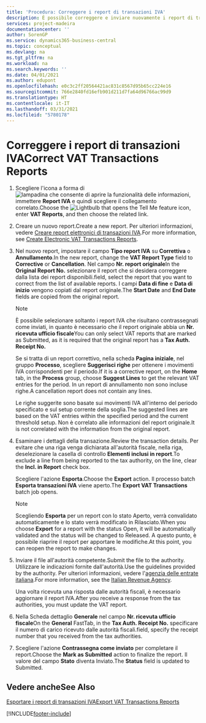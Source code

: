 ```yaml
---
title: 'Procedura: Correggere i report di transazioni IVA'
description: È possibile correggere e inviare nuovamente i report di transazioni IVA.
services: project-madeira
documentationcenter: ''
author: SorenGP
ms.service: dynamics365-business-central
ms.topic: conceptual
ms.devlang: na
ms.tgt_pltfrm: na
ms.workload: na
ms.search.keywords: ''
ms.date: 04/01/2021
ms.author: edupont
ms.openlocfilehash: e0c3c2ff20564421ac831c8567d95b65cc224e16
ms.sourcegitcommit: 766e2840fd16efb901d211d7fa64d96766ac99d9
ms.translationtype: HT
ms.contentlocale: it-IT
ms.lasthandoff: 03/31/2021
ms.locfileid: "5780178"
---
```

# <a name="correct-vat-transactions-reports"></a><span data-ttu-id="1d75f-103">Correggere i report di transazioni IVA</span><span class="sxs-lookup"><span data-stu-id="1d75f-103">Correct VAT Transactions Reports</span></span>

1.  <span data-ttu-id="1d75f-104">Scegliere l'icona a forma di ![lampadina che consente di aprire la funzionalità delle informazioni](../../media/ui-search/search_small.png "Informazioni sull'operazione che si desidera eseguire"), immettere **Report IVA** e quindi scegliere il collegamento correlato.</span><span class="sxs-lookup"><span data-stu-id="1d75f-104">Choose the ![Lightbulb that opens the Tell Me feature](../../media/ui-search/search_small.png "Tell me what you want to do") icon, enter **VAT Reports**, and then choose the related link.</span></span>  
2.  <span data-ttu-id="1d75f-105">Creare un nuovo report.</span><span class="sxs-lookup"><span data-stu-id="1d75f-105">Create a new report.</span></span> <span data-ttu-id="1d75f-106">Per ulteriori informazioni, vedere [Creare report elettronici di transazioni IVA](how-to-create-electronic-vat-transactions-reports.md).</span><span class="sxs-lookup"><span data-stu-id="1d75f-106">For more information, see [Create Electronic VAT Transactions Reports](how-to-create-electronic-vat-transactions-reports.md).</span></span>  
3.  <span data-ttu-id="1d75f-107">Nel nuovo report, impostare il campo **Tipo report IVA** su **Correttiva** o **Annullamento**.</span><span class="sxs-lookup"><span data-stu-id="1d75f-107">In the new report, change the **VAT Report Type** field to **Corrective** or **Cancellation**.</span></span> <span data-ttu-id="1d75f-108">Nel campo **Nr. report originale**</span><span class="sxs-lookup"><span data-stu-id="1d75f-108">In the **Original Report No.**</span></span> <span data-ttu-id="1d75f-109">selezionare il report che si desidera correggere dalla lista dei report disponibili.</span><span class="sxs-lookup"><span data-stu-id="1d75f-109">field, select the report that you want to correct from the list of available reports.</span></span> <span data-ttu-id="1d75f-110">I campi **Data di fine** e **Data di inizio** vengono copiati dal report originale.</span><span class="sxs-lookup"><span data-stu-id="1d75f-110">The **Start Date** and **End Date** fields are copied from the original report.</span></span>  

    > [!NOTE]  
    >  <span data-ttu-id="1d75f-111">È possibile selezionare soltanto i report IVA che risultano contrassegnati come inviati, in quanto è necessario che il report originale abbia un **Nr. ricevuta ufficio fiscale**</span><span class="sxs-lookup"><span data-stu-id="1d75f-111">You can only select VAT reports that are marked as Submitted, as it is required that the original report has a **Tax Auth. Receipt No.**</span></span>  
    >   
    >  <span data-ttu-id="1d75f-112">Se si tratta di un report correttivo, nella scheda **Pagina iniziale**, nel gruppo **Processo**, scegliere **Suggerisci righe** per ottenere i movimenti IVA corrispondenti per il periodo.</span><span class="sxs-lookup"><span data-stu-id="1d75f-112">If it is a corrective report, on the **Home** tab, in the **Process** group, choose **Suggest Lines** to get the relevant VAT entries for the period.</span></span> <span data-ttu-id="1d75f-113">In un report di annullamento non sono incluse righe.</span><span class="sxs-lookup"><span data-stu-id="1d75f-113">A cancellation report does not contain any lines.</span></span>  
    >   
    >  <span data-ttu-id="1d75f-114">Le righe suggerite sono basate sui movimenti IVA all'interno del periodo specificato e sul setup corrente della soglia.</span><span class="sxs-lookup"><span data-stu-id="1d75f-114">The suggested lines are based on the VAT entries within the specified period and the current threshold setup.</span></span> <span data-ttu-id="1d75f-115">Non è correlato alle informazioni del report originale.</span><span class="sxs-lookup"><span data-stu-id="1d75f-115">It is not correlated with the information from the original report.</span></span>  

4.  <span data-ttu-id="1d75f-116">Esaminare i dettagli della transazione.</span><span class="sxs-lookup"><span data-stu-id="1d75f-116">Review the transaction details.</span></span> <span data-ttu-id="1d75f-117">Per evitare che una riga venga dichiarata all'autorità fiscale, nella riga, deselezionare la casella di controllo **Elementi inclusi in report**.</span><span class="sxs-lookup"><span data-stu-id="1d75f-117">To exclude a line from being reported to the tax authority, on the line, clear the **Incl. in Report** check box.</span></span>  

    <span data-ttu-id="1d75f-118">Scegliere l'azione **Esporta**.</span><span class="sxs-lookup"><span data-stu-id="1d75f-118">Choose the **Export** action.</span></span> <span data-ttu-id="1d75f-119">Il processo batch **Esporta transazioni IVA** viene aperto.</span><span class="sxs-lookup"><span data-stu-id="1d75f-119">The **Export VAT Transactions** batch job opens.</span></span>  

    > [!NOTE]  
    >  <span data-ttu-id="1d75f-120">Scegliendo **Esporta** per un report con lo stato Aperto, verrà convalidato automaticamente e lo stato verrà modificato in Rilasciato.</span><span class="sxs-lookup"><span data-stu-id="1d75f-120">When you choose **Export** for a report with the status Open, it will be automatically validated and the status will be changed to Released.</span></span> <span data-ttu-id="1d75f-121">A questo punto, è possibile riaprire il report per apportare le modifiche.</span><span class="sxs-lookup"><span data-stu-id="1d75f-121">At this point, you can reopen the report to make changes.</span></span>  

5.  <span data-ttu-id="1d75f-122">Inviare il file all'autorità competente.</span><span class="sxs-lookup"><span data-stu-id="1d75f-122">Submit the file to the authority.</span></span> <span data-ttu-id="1d75f-123">Utilizzare le indicazioni fornite dall'autorità.</span><span class="sxs-lookup"><span data-stu-id="1d75f-123">Use the guidelines provided by the authority.</span></span> <span data-ttu-id="1d75f-124">Per ulteriori informazioni, vedere l'[agenzia delle entrate italiana](https://go.microsoft.com/fwlink/?LinkID=206524).</span><span class="sxs-lookup"><span data-stu-id="1d75f-124">For more information, see the [Italian Revenue Agency](https://go.microsoft.com/fwlink/?LinkID=206524).</span></span>  

    <span data-ttu-id="1d75f-125">Una volta ricevuta una risposta dalle autorità fiscali, è necessario aggiornare il report IVA.</span><span class="sxs-lookup"><span data-stu-id="1d75f-125">After you receive a response from the tax authorities, you must update the VAT report.</span></span>  

6.  <span data-ttu-id="1d75f-126">Nella Scheda dettaglio **Generale** nel campo **Nr. ricevuta ufficio fiscale**</span><span class="sxs-lookup"><span data-stu-id="1d75f-126">On the **General** FastTab, in the **Tax Auth. Receipt No.**</span></span> <span data-ttu-id="1d75f-127">specificare il numero di carico ricevuto dalle autorità fiscali.</span><span class="sxs-lookup"><span data-stu-id="1d75f-127">field, specify the receipt number that you received from the tax authorities.</span></span>  
7.  <span data-ttu-id="1d75f-128">Scegliere l'azione **Contrassegna come inviato** per completare il report.</span><span class="sxs-lookup"><span data-stu-id="1d75f-128">Choose the **Mark as Submitted** action to finalize the report.</span></span> <span data-ttu-id="1d75f-129">Il valore del campo **Stato** diventa Inviato.</span><span class="sxs-lookup"><span data-stu-id="1d75f-129">The **Status** field is updated to Submitted.</span></span>  

## <a name="see-also"></a><span data-ttu-id="1d75f-130">Vedere anche</span><span class="sxs-lookup"><span data-stu-id="1d75f-130">See Also</span></span>  
 [<span data-ttu-id="1d75f-131">Esportare i report di transazioni IVA</span><span class="sxs-lookup"><span data-stu-id="1d75f-131">Export VAT Transactions Reports</span></span>](how-to-export-vat-transactions-reports.md)


[!INCLUDE[footer-include](../../includes/footer-banner.md)]
